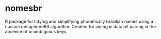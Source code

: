 # nomesbr
R package for tidying and simplifying phonetically brazilian names using a custom metaphoneBR algorithm. Created for aiding in dataset pairing in the absence of unambiguous keys
